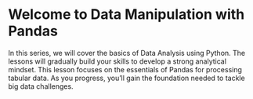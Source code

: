 # Welcome to Data Manipulation with Pandas

In this series, we will cover the basics of Data Analysis using Python. The lessons will gradually build your skills to develop a strong analytical mindset. This lesson focuses on the essentials of Pandas for processing tabular data. As you progress, you’ll gain the foundation needed to tackle big data challenges.

```{tableofcontents}
```
